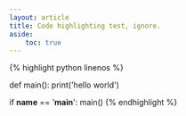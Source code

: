 ```yaml
---
layout: article
title: Code highlighting test, ignore.
aside:
    toc: true
---
```


{% highlight python linenos %}

def main():
    print('hello world')

if __name__ == '__main__':
    main()
{% endhighlight %}

